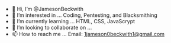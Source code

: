 - 👋 Hi, I’m @JamesonBeckwith
- 👀 I’m interested in ... Coding, Pentesting, and Blacksmithing
- 🌱 I’m currently learning ... HTML, CSS, JavaScrypt
- 💞️ I’m looking to collaborate on ...
- 📫 How to reach me ... Email: 1jameson0beckwith1@gmail.com

<!---
JamesonBeckwith/JamesonBeckwith is a ✨ special ✨ repository because its `README.md` (this file) appears on your GitHub profile.
You can click the Preview link to take a look at your changes.
--->
